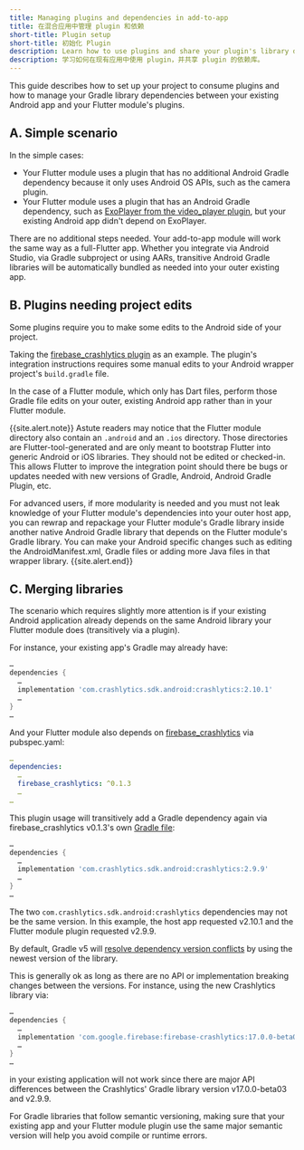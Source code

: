 ```yaml
---
title: Managing plugins and dependencies in add-to-app
title: 在混合应用中管理 plugin 和依赖
short-title: Plugin setup
short-title: 初始化 Plugin
description: Learn how to use plugins and share your plugin's library dependencies with your existing app.
description: 学习如何在现有应用中使用 plugin，并共享 plugin 的依赖库。
---
```


This guide describes how to set up your project to consume plugins and how to
manage your Gradle library dependencies between your existing Android app and
your Flutter module's plugins.

## A. Simple scenario

In the simple cases:

- Your Flutter module uses a plugin that has no additional Android Gradle
  dependency because it only uses Android OS APIs, such as the camera plugin.
- Your Flutter module uses a plugin that has an Android Gradle dependency,
  such as [ExoPlayer from the video_player plugin](https://github.com/flutter/plugins/blob/master/packages/video_player/video_player/android/build.gradle),
  but your existing Android app didn't depend on ExoPlayer.

There are no additional steps needed. Your add-to-app module will work the same
way as a full-Flutter app. Whether you integrate via Android Studio, via
Gradle subproject or using AARs, transitive Android Gradle libraries will be
automatically bundled as needed into your outer existing app.

## B. Plugins needing project edits

Some plugins require you to make some edits to the Android side of your project.

Taking the [firebase_crashlytics plugin](https://pub.dev/packages/firebase_crashlytics)
as an example. The plugin's integration instructions requires some manual edits
to your Android wrapper project's `build.gradle` file.

In the case of a Flutter module, which only has Dart files, perform those
Gradle file edits on your outer, existing Android app rather than in your Flutter
module.

{{site.alert.note}}
Astute readers may notice that the Flutter module directory also contain
an `.android` and an `.ios` directory. Those directories are
Flutter-tool-generated and are only meant to bootstrap Flutter into generic
Android or iOS libraries. They should not be edited or checked-in. This
allows Flutter to improve the integration point should there be bugs or updates
needed with new versions of Gradle, Android, Android Gradle Plugin, etc.

For advanced users, if more modularity is needed and you must not leak knowledge
of your Flutter module's dependencies into your outer host app, you can rewrap
and repackage your Flutter module's Gradle library inside another native
Android Gradle library that depends on the Flutter module's Gradle library.
You can make your Android specific changes such as editing the
AndroidManifest.xml, Gradle files or adding more Java files in that wrapper
library.
{{site.alert.end}}

## C. Merging libraries

The scenario which requires slightly more attention is if your existing Android
application already depends on the same Android library your Flutter module
does (transitively via a plugin).

For instance, your existing app's Gradle may already have:

<!--code-excerpt "<existing app>/app/build.gradle" title-->
```gradle
…
dependencies {
  …
  implementation 'com.crashlytics.sdk.android:crashlytics:2.10.1'
  …
}
…
```

And your Flutter module also depends on [firebase_crashlytics](https://pub.dev/packages/firebase_crashlytics)
via pubspec.yaml:

<!--code-excerpt "<Flutter module>/pubspec.yaml" title-->
```yaml
…
dependencies:
  …
  firebase_crashlytics: ^0.1.3
  …
…
```

This plugin usage will transitively add a Gradle dependency again via
firebase_crashlytics v0.1.3's own [Gradle file](https://github.com/FirebaseExtended/flutterfire/blob/bdb95fcacf7cf077d162d2f267eee54a8b0be3bc/packages/firebase_crashlytics/android/build.gradle#L40):

<!--code-excerpt "<firebase_crashlytics via pub>/android/build.gradle" title-->
```gradle
…
dependencies {
  …
  implementation 'com.crashlytics.sdk.android:crashlytics:2.9.9'
  …
}
…
```

The two `com.crashlytics.sdk.android:crashlytics` dependencies may not be the same
version. In this example, the host app requested v2.10.1 and the Flutter
module plugin requested v2.9.9.

By default, Gradle v5 will [resolve dependency version conflicts](https://docs.gradle.org/current/userguide/dependency_resolution.html#sub:resolution-strategy)
by using the newest version of the library.

This is generally ok as long as there are no API or implementation breaking
changes between the versions. For instance, using the new Crashlytics library
via:

<!--code-excerpt "<existing app>/app/build.gradle" title-->
```gradle
…
dependencies {
  …
  implementation 'com.google.firebase:firebase-crashlytics:17.0.0-beta03
  …
}
…
```

in your existing application will not work since there are major API differences
between the Crashlytics' Gradle library version v17.0.0-beta03 and v2.9.9.

For Gradle libraries that follow semantic versioning, making sure that your
existing app and your Flutter module plugin use the same major semantic version
will help you avoid compile or runtime errors.
